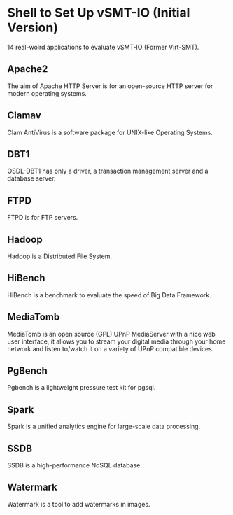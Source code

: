 # Shell to Set Up vSMT-IO (Initial Version)

14 real-wolrd applications to evaluate vSMT-IO (Former Virt-SMT).

## Apache2
The aim of Apache HTTP Server is for an open-source HTTP server for modern operating systems.

## Clamav
Clam AntiVirus is a software package for UNIX-like Operating Systems.

## DBT1
OSDL-DBT1 has only a driver, a transaction management server and a database server.

## FTPD
FTPD is for FTP servers. 

## Hadoop
Hadoop is a Distributed File System.

## HiBench
HiBench is a benchmark to evaluate the speed of Big Data Framework.

## MediaTomb
MediaTomb is an open source (GPL) UPnP MediaServer with a nice web user interface, it allows you to stream your digital media through your home network and listen to/watch it on a variety of UPnP compatible devices.

## PgBench
Pgbench is a lightweight pressure test kit for pgsql.

## Spark
Spark is a unified analytics engine for large-scale data processing.

## SSDB
SSDB is a high-performance NoSQL database.

## Watermark
Watermark is a tool to add watermarks in images.
